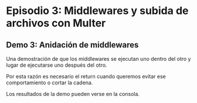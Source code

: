# Episodio 3:  Middlewares y subida de archivos con Multer

## Demo 3: Anidación de middlewares

Una demostración de que los middlewares se ejecutan uno dentro del otro y lugar de ejecutarse uno después del otro.

Por esta razón es necesario el return cuando queremos evitar ese comportamiento o cortar la cadena.

Los resultados de la demo pueden verse en la consola.